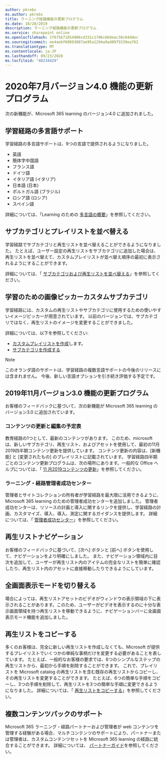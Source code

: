```yaml
---
author: pkrebs
ms.author: pkrebs
title: ラーニング経路機能の更新プログラム
ms.date: 10/20/2019
description: ラーニング経路機能の更新プログラム
ms.service: sharepoint online
ms.openlocfilehash: 1f075671854906cd331c1706c669eac30c04ddec
ms.sourcegitcommit: ee4aebf60893887ae95a1294a9ad8975539ea762
ms.translationtype: MT
ms.contentlocale: ja-JP
ms.lasthandoff: 09/23/2020
ms.locfileid: "48234429"
---
```

# <a name="july-2020-version-40-feature-updates"></a>2020年7月バージョン4.0 機能の更新プログラム 

次の新機能が、Microsoft 365 learning のバージョン4.0 に追加されました。 

## <a name="multilingual-support-for-learning-pathways"></a>学習経路の多言語サポート 
学習経路の多言語サポートは、9つの言語で提供されるようになりました。  
- 英語     
- 簡体字中国語 
- フランス語 
- ドイツ語 
- イタリア語 (イタリア) 
- 日本語 (日本) 
- ポルトガル語 (ブラジル) 
- ロシア語 (ロシア) 
- スペイン語 

詳細については、「Learning のための [多言語の概要](custom_overview.md)」を参照してください。 

## <a name="sort-subcategories-and-playlists"></a>サブカテゴリとプレイリストを並べ替える

学習経路でサブカテゴリと再生リストを並べ替えることができるようになりました。 たとえば、ユーザー設定の再生リストをサブカテゴリに追加した場合は、再生リストを並べ替えて、カスタムプレイリストが並べ替え順序の最初に表示されるようにすることができます。 

詳細については、「 [サブカテゴリおよび再生リストを並べ替える](custom_sortsubplay.md)」を参照してください。 

## <a name="image-picker-for-learning-pathways-custom-subcategories"></a>学習のための画像ピッカーカスタムサブカテゴリ 
学習経路には、カスタムの再生リストやサブカテゴリに使用するための使いやすいイメージピッカーが用意されています。  以前のバージョンでは、サブカテゴリではなく、再生リストのイメージを変更することができました。  

詳細については、以下を参照してください:
- [カスタムプレイリストを作成](custom_createnewplaylist.md)します。 
- [サブカテゴリを作成する](custom_createnewcat.md)

> [!NOTE]
> このオランダ語のサポートは、学習経路の複数言語サポートの今後のリリースには含まれません。 今後、新しい言語オプションを引き続き評価する予定です。

## <a name="november-2019-version-30-feature-updates"></a>2019年11月バージョン3.0 機能の更新プログラム
お客様のフィードバックに基づいて、次の新機能が Microsoft 365 learning のバージョン3.0 に追加されています。

### <a name="content-updates-and-editorial-calendar"></a>コンテンツの更新と編集の予定表
教育経路の1つとして、最新のコンテンツがあります。 このため、microsoft は、新しいサブカテゴリ、再生リスト、およびアセットを使用して、最初の11月2019四半期コンテンツ更新を提供しています。 コンテンツ更新の内容は、[新機能] と [変更されたもの] のプレイリストに記載されています。 学習経路四半期ごとのコンテンツ更新プログラムは、次の場所にあります。一般的な Office ヘルプについては、「 [11 月2019コンテンツの更新](custom_contentupdates.md)」を参照してください。

### <a name="learning-pathways-admin-success-center"></a>ラーニング・経路管理者成功センター
管理者とサイトコレクションの所有者が学習経路を最大限に活用できるように、Microsoft 365 learning のための管理者成功センターを追加しました。 管理者成功センターは、リソースの計画と導入に関するリンクを提供し、学習経路の計画、カスタマイズ、導入、導入、測定に関するガイダンスを提供します。 詳細については、「 [管理者成功センター](custom_successcenter.md)」を参照してください。

## <a name="playlist-navigation"></a>再生リストナビゲーション
お客様のフィードバックに基づいて、[次へ] ボタンと [前へ] ボタンを使用して、ナビゲーションをより明確にしました。 また、ナビゲーション領域内に目次を追加して、ユーザーが再生リスト内のアイテムの完全なリストを簡単に確認したり、再生リスト内のアセットに直接移動したりできるようにしています。

## <a name="toggle-full-screen-mode"></a>全画面表示モードを切り替える
場合によっては、再生リストアセットのビデオがウィンドウの表示領域の下に表示されることがあります。このため、ユーザーがビデオを表示するのに十分な表示画面領域を持つ再生リストを移動できるように、ナビゲーションバーに全画面表示モード機能を追加しました。

## <a name="copy-a-playlist"></a>再生リストをコピーする
多くのお客様は、完全に新しい再生リストを作成しなくても、Microsoft が提供するプレイリストでいくつかの単純な事柄だけを変更する必要があることを表しています。 たとえば、一般的なお客様の要求では、6つのシンプルなステップの再生リストから、最初から手順を削除することができます。 これで、プレイリストを Microsoft catalog の再生リストを含む既存の再生リストからコピーし、その再生リストを変更することができます。 たとえば、6つの簡単な手順をコピーし、3つの手順を削除して、再生リストを3つの簡単な手順に変更できるようになりました。 詳細については、「 [再生リストをコピーする](custom_copyplaylist.md)」を参照してください。

## <a name="multi-content-pack-support"></a>複数コンテンツパックのサポート
Microsoft 365 ラーニング・経路パートナーおよび管理者が web コンテンツを管理する経験がある場合、マルチコンテンツのサポートにより、パートナーまたは管理者は、カスタムコンテンツセットを Microsoft 365 learning の経路に統合することができます。 詳細については、 [パートナーガイド](custom_partnerguide.md)を参照してください。

